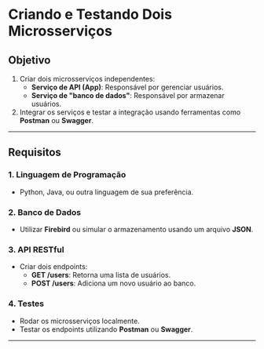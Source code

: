 # Criando e Testando Dois Microsserviços

## Objetivo
1. Criar dois microsserviços independentes:
   - **Serviço de API (App)**: Responsável por gerenciar usuários.
   - **Serviço de "banco de dados"**: Responsável por armazenar usuários.
2. Integrar os serviços e testar a integração usando ferramentas como **Postman** ou **Swagger**.

---

## Requisitos

### 1. Linguagem de Programação
- Python, Java, ou outra linguagem de sua preferência.

### 2. Banco de Dados
- Utilizar **Firebird** ou simular o armazenamento usando um arquivo **JSON**.

### 3. API RESTful
- Criar dois endpoints:
  - **GET /users**: Retorna uma lista de usuários.
  - **POST /users**: Adiciona um novo usuário ao banco.

### 4. Testes
- Rodar os microsserviços localmente.
- Testar os endpoints utilizando **Postman** ou **Swagger**.

---
